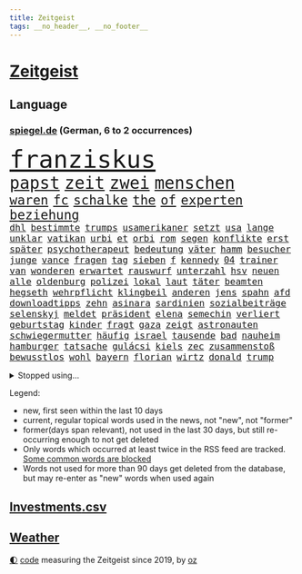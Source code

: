 ```yaml
---
title: Zeitgeist
tags: __no_header__, __no_footer__
---
```


# [Zeitgeist](https://oliz.io/zeitgeist/)

## Language

<h3><a href="https://www.spiegel.de" target="_blank">spiegel.de</a> (German, 6 to 2 occurrences)</h3>
<p style="font-family:monospace">
<span style="font-size:32pt"><a href="news_links.html#franziskus" class="current">franziskus</a></span>
<br>
<span style="font-size:22pt"><a href="news_links.html#papst" class="current">papst</a></span>
<span style="font-size:22pt"><a href="news_links.html#zeit" class="current">zeit</a></span>
<span style="font-size:22pt"><a href="news_links.html#zwei" class="current">zwei</a></span>
<span style="font-size:22pt"><a href="news_links.html#menschen" class="current">menschen</a></span>
<br>
<span style="font-size:17pt"><a href="news_links.html#waren" class="current">waren</a></span>
<span style="font-size:17pt"><a href="news_links.html#fc" class="current">fc</a></span>
<span style="font-size:17pt"><a href="news_links.html#schalke" class="current">schalke</a></span>
<span style="font-size:17pt"><a href="news_links.html#the" class="current">the</a></span>
<span style="font-size:17pt"><a href="news_links.html#of" class="current">of</a></span>
<span style="font-size:17pt"><a href="news_links.html#experten" class="current">experten</a></span>
<span style="font-size:17pt"><a href="news_links.html#beziehung" class="current">beziehung</a></span>
<br>
<span style="font-size:12pt"><a href="news_links.html#dhl" class="current">dhl</a></span>
<span style="font-size:12pt"><a href="news_links.html#bestimmte" class="current">bestimmte</a></span>
<span style="font-size:12pt"><a href="news_links.html#trumps" class="current">trumps</a></span>
<span style="font-size:12pt"><a href="news_links.html#usamerikaner" class="current">usamerikaner</a></span>
<span style="font-size:12pt"><a href="news_links.html#setzt" class="current">setzt</a></span>
<span style="font-size:12pt"><a href="news_links.html#usa" class="current">usa</a></span>
<span style="font-size:12pt"><a href="news_links.html#lange" class="current">lange</a></span>
<span style="font-size:12pt"><a href="news_links.html#unklar" class="current">unklar</a></span>
<span style="font-size:12pt"><a href="news_links.html#vatikan" class="current">vatikan</a></span>
<span style="font-size:12pt"><a href="news_links.html#urbi" class="new">urbi</a></span>
<span style="font-size:12pt"><a href="news_links.html#et" class="current">et</a></span>
<span style="font-size:12pt"><a href="news_links.html#orbi" class="new">orbi</a></span>
<span style="font-size:12pt"><a href="news_links.html#rom" class="current">rom</a></span>
<span style="font-size:12pt"><a href="news_links.html#segen" class="current">segen</a></span>
<span style="font-size:12pt"><a href="news_links.html#konflikte" class="current">konflikte</a></span>
<span style="font-size:12pt"><a href="news_links.html#erst" class="current">erst</a></span>
<span style="font-size:12pt"><a href="news_links.html#später" class="current">später</a></span>
<span style="font-size:12pt"><a href="news_links.html#psychotherapeut" class="current">psychotherapeut</a></span>
<span style="font-size:12pt"><a href="news_links.html#bedeutung" class="current">bedeutung</a></span>
<span style="font-size:12pt"><a href="news_links.html#väter" class="current">väter</a></span>
<span style="font-size:12pt"><a href="news_links.html#hamm" class="current">hamm</a></span>
<span style="font-size:12pt"><a href="news_links.html#besucher" class="current">besucher</a></span>
<span style="font-size:12pt"><a href="news_links.html#junge" class="current">junge</a></span>
<span style="font-size:12pt"><a href="news_links.html#vance" class="current">vance</a></span>
<span style="font-size:12pt"><a href="news_links.html#fragen" class="current">fragen</a></span>
<span style="font-size:12pt"><a href="news_links.html#tag" class="current">tag</a></span>
<span style="font-size:12pt"><a href="news_links.html#sieben" class="current">sieben</a></span>
<span style="font-size:12pt"><a href="news_links.html#f" class="current">f</a></span>
<span style="font-size:12pt"><a href="news_links.html#kennedy" class="current">kennedy</a></span>
<span style="font-size:12pt"><a href="news_links.html#04" class="current">04</a></span>
<span style="font-size:12pt"><a href="news_links.html#trainer" class="current">trainer</a></span>
<span style="font-size:12pt"><a href="news_links.html#van" class="current">van</a></span>
<span style="font-size:12pt"><a href="news_links.html#wonderen" class="new">wonderen</a></span>
<span style="font-size:12pt"><a href="news_links.html#erwartet" class="current">erwartet</a></span>
<span style="font-size:12pt"><a href="news_links.html#rauswurf" class="current">rauswurf</a></span>
<span style="font-size:12pt"><a href="news_links.html#unterzahl" class="current">unterzahl</a></span>
<span style="font-size:12pt"><a href="news_links.html#hsv" class="current">hsv</a></span>
<span style="font-size:12pt"><a href="news_links.html#neuen" class="current">neuen</a></span>
<span style="font-size:12pt"><a href="news_links.html#alle" class="current">alle</a></span>
<span style="font-size:12pt"><a href="news_links.html#oldenburg" class="new">oldenburg</a></span>
<span style="font-size:12pt"><a href="news_links.html#polizei" class="current">polizei</a></span>
<span style="font-size:12pt"><a href="news_links.html#lokal" class="new">lokal</a></span>
<span style="font-size:12pt"><a href="news_links.html#laut" class="current">laut</a></span>
<span style="font-size:12pt"><a href="news_links.html#täter" class="current">täter</a></span>
<span style="font-size:12pt"><a href="news_links.html#beamten" class="current">beamten</a></span>
<span style="font-size:12pt"><a href="news_links.html#hegseth" class="current">hegseth</a></span>
<span style="font-size:12pt"><a href="news_links.html#wehrpflicht" class="current">wehrpflicht</a></span>
<span style="font-size:12pt"><a href="news_links.html#klingbeil" class="current">klingbeil</a></span>
<span style="font-size:12pt"><a href="news_links.html#anderen" class="current">anderen</a></span>
<span style="font-size:12pt"><a href="news_links.html#jens" class="current">jens</a></span>
<span style="font-size:12pt"><a href="news_links.html#spahn" class="current">spahn</a></span>
<span style="font-size:12pt"><a href="news_links.html#afd" class="current">afd</a></span>
<span style="font-size:12pt"><a href="news_links.html#downloadtipps" class="new">downloadtipps</a></span>
<span style="font-size:12pt"><a href="news_links.html#zehn" class="current">zehn</a></span>
<span style="font-size:12pt"><a href="news_links.html#asinara" class="new">asinara</a></span>
<span style="font-size:12pt"><a href="news_links.html#sardinien" class="new">sardinien</a></span>
<span style="font-size:12pt"><a href="news_links.html#sozialbeiträge" class="current">sozialbeiträge</a></span>
<span style="font-size:12pt"><a href="news_links.html#selenskyj" class="current">selenskyj</a></span>
<span style="font-size:12pt"><a href="news_links.html#meldet" class="current">meldet</a></span>
<span style="font-size:12pt"><a href="news_links.html#präsident" class="current">präsident</a></span>
<span style="font-size:12pt"><a href="news_links.html#elena" class="new">elena</a></span>
<span style="font-size:12pt"><a href="news_links.html#semechin" class="new">semechin</a></span>
<span style="font-size:12pt"><a href="news_links.html#verliert" class="current">verliert</a></span>
<span style="font-size:12pt"><a href="news_links.html#geburtstag" class="current">geburtstag</a></span>
<span style="font-size:12pt"><a href="news_links.html#kinder" class="current">kinder</a></span>
<span style="font-size:12pt"><a href="news_links.html#fragt" class="current">fragt</a></span>
<span style="font-size:12pt"><a href="news_links.html#gaza" class="current">gaza</a></span>
<span style="font-size:12pt"><a href="news_links.html#zeigt" class="current">zeigt</a></span>
<span style="font-size:12pt"><a href="news_links.html#astronauten" class="current">astronauten</a></span>
<span style="font-size:12pt"><a href="news_links.html#schwiegermutter" class="new">schwiegermutter</a></span>
<span style="font-size:12pt"><a href="news_links.html#häufig" class="current">häufig</a></span>
<span style="font-size:12pt"><a href="news_links.html#israel" class="current">israel</a></span>
<span style="font-size:12pt"><a href="news_links.html#tausende" class="current">tausende</a></span>
<span style="font-size:12pt"><a href="news_links.html#bad" class="current">bad</a></span>
<span style="font-size:12pt"><a href="news_links.html#nauheim" class="new">nauheim</a></span>
<span style="font-size:12pt"><a href="news_links.html#hamburger" class="current">hamburger</a></span>
<span style="font-size:12pt"><a href="news_links.html#tatsache" class="current">tatsache</a></span>
<span style="font-size:12pt"><a href="news_links.html#gulácsi" class="new">gulácsi</a></span>
<span style="font-size:12pt"><a href="news_links.html#kiels" class="new">kiels</a></span>
<span style="font-size:12pt"><a href="news_links.html#zec" class="new">zec</a></span>
<span style="font-size:12pt"><a href="news_links.html#zusammenstoß" class="current">zusammenstoß</a></span>
<span style="font-size:12pt"><a href="news_links.html#bewusstlos" class="current">bewusstlos</a></span>
<span style="font-size:12pt"><a href="news_links.html#wohl" class="current">wohl</a></span>
<span style="font-size:12pt"><a href="news_links.html#bayern" class="current">bayern</a></span>
<span style="font-size:12pt"><a href="news_links.html#florian" class="current">florian</a></span>
<span style="font-size:12pt"><a href="news_links.html#wirtz" class="current">wirtz</a></span>
<span style="font-size:12pt"><a href="news_links.html#donald" class="current">donald</a></span>
<span style="font-size:12pt"><a href="news_links.html#trump" class="current">trump</a></span>
</p>
<details>
<summary>Stopped using...</summary>
<p class="former" style="font-size:12pt">
geliefert(1640) londoner(1640) sicherheitskräfte(1640) vergeblich(1640) polen(1639) verfassungsschutz(1639) 2020(1638) aufmerksamkeit(1638) joachim(1638) seitdem(1638) september(1638) 2021(1637) 5(1637) arbeitsplatz(1637) bundesrepublik(1637) kolumnist(1637) konservativen(1637) sinken(1637) volkswagen(1637) zeugen(1637) 35(1636) angela(1636) geworfen(1636) merkel(1636) polens(1636) verschiebt(1636) angeblichen(1635) folgte(1635) getan(1635) gewerkschaft(1635) umstrittenen(1635) verpflichtet(1635) west(1635) öffnen(1635) täglich(1634) halle(1633) wettbewerb(1633) bekanntesten(1632) beteiligten(1632) daher(1632) erinnerungen(1632) finanziell(1632) super(1632) verbietet(1632) beginnen(1631) beschwerden(1631) fielen(1631) militärs(1631) miteinander(1631) signal(1631) verbindung(1631) eingestellt(1630) fußballprofi(1630) mengen(1630) strengere(1630) unbekannten(1630) wiederholt(1630) 31(1629) august(1629) nahmen(1629) distanziert(1628) hinterher(1628) hoher(1628) niederlande(1628) coach(1627) senkt(1627) wähler(1627) athleten(1626) irak(1626) kanzleramt(1626) kim(1626) wohnhaus(1626) lkw(1625) juristisch(1624) rassistischen(1624) tokio(1624) endgültig(1623) frachter(1623) langfristig(1623) woher(1623) klimapolitik(1622) brite(1621) mittlerweile(1621) 2030(1619) brutal(1619) porsche(1619) genauso(1618) beschlagnahmt(1617) rechtzeitig(1617) treiben(1616) weckt(1616) überholt(1616) aufgetaucht(1615) einschränkungen(1615) gekauft(1615) verantwortung(1614) holocaust(1613) steffen(1611) profis(1609) syrer(1607) wem(1605) vorwürfen(1604) holte(1603) olympia(1601) herausforderung(1599) besteht(1597) foto(1589) gehabt(1589) teuren(1579) aktionen(1567) schiffe(1555) carlos(1495) gebeten(1456) rumänien(1451) werte(1440) finanziert(1437) durchbruch(1410) 120(1337) konzerns(1334) befürwortet(1327) gemeinschaft(1300) nfl(1285) inklusive(1250) schülerin(1239) rande(1232) tradition(1220) invasion(1219) zufall(1209) geheimdienst(1198) gefechte(1182) beschäftigen(1176) herausgefunden(1157) positiven(1154) gelöst(1127) terror(1127) kriegsverbrechen(1111) microsoft(1109) bewusst(1108) besetzten(1103) wiederaufbau(1098) fox(1088) regieren(1065) verhängnis(1062) suchte(1049) grünenpolitikerin(1046) bedarf(1036) schwächen(1034) angehörigen(1013) neustart(1013) fahrgäste(1012) newsletter(1010) kampagne(1009) entfernen(1000) geste(1000) rettungsaktion(999) gehirn(975) wagner(973) führten(970) peru(957) 05(954) nackt(945) luftangriffe(888) spion(874) einstige(866) ig(866) metall(866) 47(849) kieler(835) praxis(829) gegründet(828) alcaraz(803) technologie(800) liebt(794) schweres(783) 150000(779) panik(779) uefa(777) karin(773) uhren(773) lieferte(770) rivalen(767) angenommen(755) tragischen(754) handelte(749) miami(743) asylpolitik(736) ost(712) arbeiter(707) zoll(693) ereignis(687) schlagabtausch(685) partien(673) mahnen(672) herkunft(659) verriet(656) drückt(642) essener(636) vertrauter(633) pass(630) erderwärmung(628) staus(623) service(619) nördlich(617) netanyahus(610) folter(609) betriebe(603) unerwartet(602) knie(594) kandidiert(592) trendwende(592) dauerte(588) hisbollah(587) alaska(586) ärgert(583) schwachen(579) reformiert(572) besserung(570) miliz(568) aserbaidschan(559) verspottet(559) königshaus(552) raumstation(548) medizinische(542) lahmgelegt(541) unternehmens(536) stimmte(535) nominierung(533) geiseln(529) mancherorts(526) wagt(525) geräumt(522) kilo(514) kanzlerkandidat(505) beschuldigte(502) bettina(502) geiselnahme(496) kündigungen(491) ließe(491) ausgleich(480) po(474) größe(467) grundgesetz(466) gezahlt(465) gerungen(464) giftige(463) eilantrag(455) provokation(455) normalerweise(453) begegnen(452) brandenburgischen(452) ordentlich(450) dahintersteckt(449) linien(448) besonderes(445) anthony(444) firmenchef(441) hype(437) japaner(434) verbündete(432) kindheit(430) dreharbeiten(425) kontroversen(424) nackte(424) plänen(416) wald(415) angeordnet(414) zurückziehen(414) polizeibeamte(409) auslieferung(405) zentimeter(403) rechtslage(399) regimes(398) sabine(398) jenseits(396) mitmachen(395) planung(395) potter(393) schülerinnen(392) angewiesen(391) usmedien(390) verdachts(385) kitas(384) schnellste(379) internen(377) geschoben(370) studien(367) bedingung(365) vorschriften(365) bewerbung(364) fangen(361) mögliches(359) schlimmsten(359) türen(357) ostküste(352) straßenbahn(351) häufen(350) relativ(350) ablauf(344) autobranche(343) parteispitze(340) systematisch(340) norwegische(339) klug(337) stephen(335) kryptowährung(334) kontrollen(333) verdachtsfall(325) reiz(324) vogelgrippe(323) kugeln(320) verbrenneraus(319) lebenserwartung(317) gemessen(313) einzig(311) entsprechend(311) entwirft(308) mächtig(302) demi(301) geschehnissen(301) shitstorm(299) verwüstet(298) gewaltsamen(296) /(293) beschweren(293) stationen(293) ausgebuht(292) neuestes(292) axel(287) co₂ausstoß(286) gelitten(285) hubert(283) einzelhandel(282) grüner(282) naomi(282) moderierte(280) erfinden(278) vorsichtig(278) wachsende(278) königliche(277) zulassung(276) fabian(275) gekämpft(275) autounfall(273) besseren(273) beschert(269) immobilienkrise(268) usmilitär(268) strenge(267) verfehlt(267) ertrunken(266) lothar(266) weltgesundheitsorganisation(265) angekündigte(264) oberfläche(264) inlandsgeheimdienst(262) zweijähriger(262) america(260) vorgeschlagen(260) kater(257) dämpfer(256) geschah(252) 83(251) knüpfen(249) verzweifelt(248) anrichten(247) a1(246) routinen(246) telefoniert(244) dir(243) drohenden(243) lächerlich(243) coronavirus(241) autokraten(234) schadstoffe(234) staatsoberhaupt(232) reformieren(230) ludwig(228) abbau(226) japans(226) impfgegner(224) kapital(224) charts(223) filialen(222) norwegischen(222) standard(221) tagesordnung(221) abschuss(220) kanal(220) kuba(220) organisationen(220) prangern(219) verbannt(218) allgemeine(217) ausgetauscht(217) entertainer(217) unterbringung(216) gerammt(215) gebiets(212) einzusetzen(211) bauarbeiten(210) dienstagmorgen(210) schwedischen(210) gescheiterte(209) bezeichnen(207) krebserkrankung(207) umsätze(207) celle(206) heidi(206) ngos(205) rechtswidrig(205) verrückte(205) versorgen(205) ausweitung(204) pakistanischen(204) baku(203) eingestuft(203) revision(203) rodrigo(203) bewirbt(201) einzelnen(201) missgeschick(200) cavallo(197) hugo(197) trudeau(197) 2500(196) abgeschlagen(196) podcasts(196) recherchen(196) festgehalten(194) kleinkinder(194) koalieren(194) verfassung(194) quarterback(193) wesentlich(193) weshalb(193) gewagt(191) ausgehen(189) kansas(189) verdiente(188) härteren(187) australischen(186) beschossen(186) bka(186) eindämmen(186) freundlich(186) wiedereröffnung(186) aston(185) silke(185) unosicherheitsrat(185) einziehen(183) milde(182) günstigere(180) mutterschaft(180) vögel(180) neymar(179) ursprung(179) adhs(178) artenvielfalt(177) finnische(177) springer(177) geladen(176) laufenden(176) feierlich(175) augenarzt(174) sinkende(174) hilflos(173) guterres(172) reichten(172) stellungen(172) unogeneralsekretär(172) südlich(170) eva(169) chip(168) militärhilfen(167) bewirken(166) fünfprozenthürde(165) zusammenarbeiten(165) getrennt(164) hiobsbotschaft(164) einstellung(162) gesteigert(162) dubaischokolade(161) eddie(161) führungskräfte(161) pink(161) tanken(161) amtsantritt(160) klassenzimmer(160) schweigeminute(160) bob(158) volksbühne(158) akkuschrauber(157) beschuldigten(157) erkrankten(157) rekordhoch(157) schokolade(156) uhaft(156) auszüge(155) elfjähriges(155) humanitärer(155) gemeinsamer(154) rekordniveau(154) stopp(154) ernüchternd(153) schlappe(153) demonstrativ(149) 72(148) kliniken(148) pyrotechnik(148) fsv(147) fußballliga(147) kompakt(147) talfahrt(147) tonnenweise(147) treibstoff(147) bedrohungen(146) erwachsen(146) islamischer(146) louisiana(146) personalien(146) tankstelle(146) zünden(145) wärmepumpen(144) einwanderung(143) mexico(143) staatsverschuldung(143) blatt(142) chalamet(142) hingerichtet(142) lucas(142) schmuck(142) schulzeit(142) timothée(142) ähneln(142) aiwanger(141) bewunderung(141) ginge(140) abgestimmt(139) cduabgeordneter(139) warnstreiks(139) bundesbank(138) ungebremst(138) komikerin(137) effizient(136) systematischen(136) ausgaben(135) greenpeace(135) nordsyrien(135) provokanten(135) verurteilen(135) young(135) meines(134) brandanschlag(133) diebin(133) formuliert(133) pokémon(133) wehtun(133) ökonomische(133) grimes(132) heinrich(132) scharfer(132) potenziellen(130) ausbilden(129) borowski(129) kurioses(129) angemeldet(128) telefonat(128) belasten(127) geplündert(127) stützpunkt(127) weisheit(127) abkehr(126) antritt(125) beton(125) ferne(125) verheerende(125) begehrt(124) euregierungschefs(124) syrischen(124) uhrzeit(124) wiese(124) heimatorte(123) übergeben(123) arbeitsgericht(122) drohung(122) aserbaidschans(121) energieinfrastruktur(121) nachtklub(121) realistisch(121) royale(121) wirtschaftsweisen(121) 62(120) baugenehmigungen(120) befragung(120) suspendiert(120) extra(119) gelockert(119) tropfen(119) schlange(118) französin(117) herunter(117) jeans(117) onlyfans(117) wenigstens(117) amtseinführung(116) verordnet(116) sparer(115) aufzugeben(114) bildzeitung(114) heidelberger(114) liter(114) medizinstudium(114) nordische(114) noten(114) traurig(114) vereinigte(114) marius(113) rachel(113) stuhl(113) veränderten(113) ernsthaft(112) machthabern(112) abgewählt(111) besonderer(111) führungsstil(111) verankert(111) ältestes(111) überführen(111) wgzimmer(110) drogenkartelle(109) grüßen(109) schiffsunglück(109) tränengas(109) vorläufig(109) ärmer(109) hagen(108) ratschläge(108) rockband(108) währung(108) aufbruchstimmung(107) befeuern(107) produktiver(107) spielraum(107) würdig(107) sage(106) zurückgegeben(106) brutaler(105) oberbayern(105) prinzen(105) bali(104) messenger(104) 2034(103) strich(103) weigern(103) radikaler(102) zeitdruck(102) anfänger(101) anführerin(101) anhand(101) blind(101) begnadigung(100) chips(100) fahrverbot(100) francesco(100) standards(100) verursachten(100) verbalen(99) wiederum(99) georgischen(98) nominierungen(98) venezolanische(98) vorschlagen(98) freigelassen(97) haftanstalt(97) umsonst(97) weite(97) erbeutet(96) reagiere(96) bulgarien(95) footballstar(95) geldanlage(94) kontrollierte(94) aktive(93) begab(93) boni(93) monika(93) sexszenen(93) ezb(92) fsb(92) ökostrom(92) butch(91) eingekauft(91) glaubens(91) kichatbot(91) nördlichen(91) stilllegen(91) suni(91) wilmore(91) zutaten(91) altersdiskriminierung(90) enthalten(90) gegebenenfalls(90) großfamilie(90) pfarrer(90) varta(90) verbreiteten(90) vergiftet(90) kapitulation(89) minijobber(89) oppositionellen(89) erfüllten(88) geschenken(88) anstellt(87) dringendem(87) freud(87) gründet(87) beigetragen(86) santa(86) 2045(85) erdtrabant(85) hollywoodregisseur(85) schnitzer(85) verschlossene(85) isanführer(84) odyssee(84) pelicots(84) bewertung(83) gegenmittel(83) lawinenunglück(83) regelungen(83) schulter(83) techbosse(83) verrücktesten(83) veto(83) bewaffneten(82) flasche(82) panamakanals(82) research(82) whiskey(82) beschimpfungen(81) börsennotierung(81) madrider(81) orbit(81) panama(81) setze(81) skandale(81) spitzenturnerin(81) tanker(81) usschauspielerin(81) votiert(81) zusammenschluss(81) baubranche(80) baustellen(80) bui(80) gewöhnen(80) limit(80) suchaktion(80) traditioneller(80) ziviler(80) 77(79) air(79) currywurst(79) enteignet(79) ernte(79) lehrern(79) versöhnlich(79) 41jährige(78) adhanom(78) bewegte(78) frost(78) geborene(78) ghebreyesus(78) handygames(78) hintergründen(78) somalia(78) stoff(78) tedros(78) unsinn(78) whochef(78) übungen(78) benennt(77) himmler(77) massiver(77) simbabwe(77) spektakuläre(77) sschef(77) stromkosten(77) unomitarbeiter(77) verwandelten(77) anfangen(76) drogenkonsum(76) handschlag(76) träge(76) vorbeigeflogen(76) 6000(75) darm(75) homosexualität(75) uran(75) verschulden(75) abgenickt(74) karibikinsel(74) radprofi(74) regierte(74) schlimmen(74) teddy(74) vollständige(74) amtlich(73) gedenkort(73) melbourne(73) micheil(73) petitionen(73) scheine(73) zufälle(73) dinosauriern(72) oblast(72) starlink(72) beteuern(71) gesetzentwurf(71) hannawald(71) spanischer(71) architekten(70) aufgegebene(70) besetztes(70) elitesoldat(70) klimaneutral(70) mithalten(70) stellvertreter(70) viererbob(70) anhaltspunkte(69) doris(69) entkommt(69) ergreift(69) funktionierte(69) taxi(69) versorger(69) verweigern(69) auslandsnachrichtendienst(68) beamtenstatus(68) fernzug(68) monatelang(68) weltraumschrott(68) zeugin(68) elbtunnel(67) neubeginn(67) regionalen(67) rentenversicherung(67) schiffen(67) vereinbar(67) w(67) überfielen(67) chile(66) erneuerung(66) freikommen(66) gleitbomben(66) milberg(66) narzissmus(66) prokrastination(66) ähnlichkeit(66) beauftragt(65) norwegischer(65) schimpfte(65) verpflegung(65) verzweifelten(65) winzerinnen(65) ausgabe(64) dm(64) unterlagen(64) vorstellungsgespräch(64) abgekommen(63) chilenischen(63) feierabendverkehr(63) kuriosesten(63) mentale(63) moral(63) tausender(63) zugreifen(63) doppelstaatlern(62) kümmert(62) militärausgaben(62) tenniswelt(62) ungültig(62) abtrünnige(61) drogensüchtige(61) herkunftsland(61) inne(61) känguru(61) pakistanische(61) trumpanhänger(61) turbulentes(61) aufbau(60) bequem(60) brennen(60) klausur(60) plaudert(60) radikalisiert(60) widersacher(60) belgrad(59) egoismus(59) geflogen(59) getränk(59) jobangebot(59) andrej(58) berlinmitte(58) neymars(58) kooperationen(57) verkraften(57) wirtschaftsstandort(57) bevorstehenden(56) fossile(56) kugelbomben(56) lidl(56) meb(56) notenbank(56) orange(56) schneidet(56) weile(56) aussortiert(55) innovativ(55) norwegens(55) strömte(55) vwbulli(55) 155(54) anfrage(54) autokauf(54) bismarcks(54) gewissen(54) 89(53) aggression(53) durchsetzung(53) einbrecher(53) steckte(52) tipp(52) boom(51) boykottiert(51) eingeschätzt(51) goebbels(51) rennkalender(51) sortieren(51) 299(50) clemens(50) niedergeschlagen(50) 60jährige(49) chefredakteur(49) duelle(49) ioc(49) bundestagsdebatte(48) fußballbundestrainer(48) gespendet(48) löschte(48) spender(48) vorgesehene(48) imamoğlu(47) millionenspende(47) palästinaflagge(47) personelle(47) riesiges(47) saale(47) umsiedlung(47) burkina(46) erzwingen(46) faso(46) reif(46) untergebracht(46) videoassistent(46) zähnen(46) 0(45) befreite(45) empfohlenen(45) problems(45) videobeweis(45) warnstreik(44) aufpassen(43) bismarck(43) bundestagsverwaltung(43) erfanden(43) erwischte(43) fleck(43) terminal(43) vaterschaft(43) befund(42) fußballstar(42) tägliche(42) verschärfte(42) werders(42) deine(41) euzölle(41) plastikteilchen(41) klum(40) langfristigen(40) lotti(40) chaotisch(39) fahrlehrer(39) guantanamo(39) operierte(39) rückreise(39) ungleiche(39) #metoo(38) 235(38) bdi(38) festland(38) rassismuserfahrungen(38) santos(38) vermeintlich(38) windkraftanlagen(38) cruises(37) grenzregion(37) kettensäge(37) mitbekommen(37) mitnehmen(37) unverhältnismäßig(37) ärzten(37) aufrechterhalten(36) bestechung(36) frösche(36) lanka(36) pflegen(36) rechtfertigt(36) skiwm(36) sri(36) anpfiff(35) auffahrunfall(35) brötchen(35) fundament(35) investors(35) showgeschäft(35) strikt(35) stromnetz(35) entzweit(34) hotelzimmer(34) staatsapparat(34) verholfen(34) waldimir(34) watch(34) wetterwechsel(34) ablegen(33) bodentruppen(33) jugendklub(33) karneval(33) moderner(33) sarscov2(33) ukraineverhandlungen(33) unsummen(33) verübt(33) brandner(32) gerichtsprozess(32) grundgesetzes(32) human(32) mitteln(32) nachlass(32) rights(32) schreckens(32) bierchen(31) shows(31) zuschauern(31) albanese(30) fahrerflucht(30) grandios(30) haushaltsdefizit(30) unfreiwillig(30) wählern(30) fraktionsvorsitzende(29) kantine(29) marschiert(29) onlinehändler(29) pflegern(29) religiöse(29) 26jährigen(28) feinstaub(28) aufgegangen(27) decke(27) ermittlungsbehörde(27) härtesten(27) tagebau(27) unvorstellbar(27) usbehörden(27) wohnraum(27) bswpolitiker(26) buchautor(26) filmgeschäft(26) fuest(26) geldstrafen(26) hirte(26) karrierecoach(26) populäre(26) bildschirm(25) doppelte(25) großzügig(25) henning(25) koala(25) anstehen(24) banner(24) erben(24) haare(24) offenlegung(24) preisgekrönte(24) reformierte(24) schlucken(24) ukraines(24) expartnerin(23) konzentriert(23) berichterstattung(22) energiekonzern(22) flüssigkeit(22) glaubenssätzen(22) migrationsfragen(22) schreitet(22) stapeln(22) traumziel(22) a9(21) berechnungen(21) fe(21) hackman(21) selbstverständnis(21) voraussicht(21) besorgen(20) cent(20) gebunden(20) kulturzentrum(20) mesut(20) saturn(20) sondervermögen(20) spe(20) temperatur(20) traten(20) unvergessen(20) winzer(20) zunichtegemacht(20) özil(20) arakawa(19) betsy(19) reißen(19) vodafone(19) abtreten(18) bestrebungen(18) connecticut(18) kollisionen(18) o'brien(18) rasche(18) schutzsuchende(18) beantworten(17) erfolgsrezept(17) ukrainern(17) zelebrieren(17) billige(16) drauf(16) rage(16) roberts(16) schwuler(16) alleinherrscher(15) kollidieren(15) kubikmeter(15) parkinson(15) rundumschlag(15) trondheim(15) unweit(15) verlass(15) beendigung(14) gegenstände(14) oberursel(14) pkk(14) pkkgründer(14) rekordgewinn(14) scham(14) schwarzrotes(14) toronto(14) öcalan(14) berry(13) hörnchen(13) klatschpresse(13) nationaler(13) riesen(13) sachbearbeiterin(13) tennissport(13) entertainment(12) geglaubt(12) getäuscht(12) schuf(12) schuldenprogramm(12) usverwaltung(12) verlobten(12) eishockey(11) erzeugen(11) führenden(11) gigantisches(11) installiert(11) motorräder(11) pipeline(11) sahelzone(11) schriftsteller(11) sondierung(11) sondierungen(11) staatsräson(11) teclebrhan(11)
</p>
</details>
<p>Legend:
<ul>
<li><span class="new">new</span>, first seen within the last 10 days</li>
<li><span class="current">current</span>, regular topical words used in the news, not "new", not "former"</li>
<li><span class="former">former(days span relevant)</span>, not used in the last 30 days, but still re-occurring enough to not get deleted</li>
<li>Only words which occurred at least twice in the RSS feed are tracked. <a href="language/filters.py">Some common words are blocked</a></li>
<li>Words not used for more than 90 days get deleted from the database, but may re-enter as "new" words when used again</li>
</ul>
</p>

## [Investments](investments.html)[.csv](investments.csv)

## [Weather](weather.html)

<footer>
<a href="javascript:toggleTheme()" class="nav">🌓</a>
<a href="https://github.com/ooz/zeitgeist">code</a> measuring the Zeitgeist since 2019, by <a href="https://oliz.io">oz</a>
</footer>
